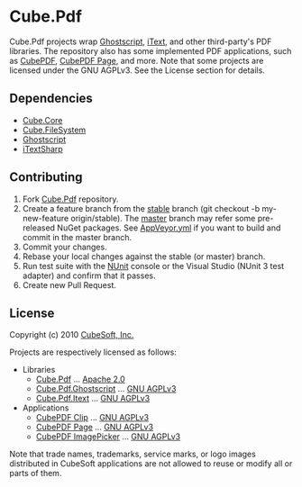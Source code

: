 Cube.Pdf
====

Cube.Pdf projects wrap [Ghostscript](https://www.ghostscript.com/), [iText](https://itextpdf.com/), and other third-party's PDF libraries.
The repository also has some implemented PDF applications, such as [CubePDF](https://www.cube-soft.jp/cubepdf/), [CubePDF Page](https://www.cube-soft.jp/cubepdfpage/), and more.
Note that some projects are licensed under the GNU AGPLv3. See the License section for details.

## Dependencies

* [Cube.Core](https://github.com/cube-soft/Cube.Core)
* [Cube.FileSystem](https://github.com/cube-soft/Cube.FileSystem)
* [Ghostscript](https://www.ghostscript.com/)
* [iTextSharp](https://www.nuget.org/packages/iTextSharp/)

## Contributing

1. Fork [Cube.Pdf](https://github.com/cube-soft/Cube.Pdf/fork) repository.
2. Create a feature branch from the [stable](https://github.com/cube-soft/Cube.Pdf/tree/stable) branch (git checkout -b my-new-feature origin/stable). The [master](https://github.com/cube-soft/Cube.Pdf/tree/master) branch may refer some pre-released NuGet packages. See [AppVeyor.yml](https://github.com/cube-soft/Cube.Pdf/blob/master/AppVeyor.yml) if you want to build and commit in the master branch.
3. Commit your changes.
4. Rebase your local changes against the stable (or master) branch.
5. Run test suite with the [NUnit](http://nunit.org/) console or the Visual Studio (NUnit 3 test adapter) and confirm that it passes.
6. Create new Pull Request.

## License
 
Copyright (c) 2010 [CubeSoft, Inc.](http://www.cube-soft.jp/)

Projects are respectively licensed as follows:

* Libraries
    * [Cube.Pdf](https://github.com/cube-soft/Cube.Pdf/tree/master/Libraries/Core) ... [Apache 2.0](https://github.com/cube-soft/Cube.Pdf/blob/master/License.txt)
    * [Cube.Pdf.Ghostscript](https://github.com/cube-soft/Cube.Pdf/tree/master/Libraries/Ghostscript) ... [GNU AGPLv3](https://github.com/cube-soft/Cube.Pdf/blob/master/Libraries/Ghostscript/License.txt)
    * [Cube.Pdf.Itext](https://github.com/cube-soft/Cube.Pdf/tree/master/Libraries/Itext) ... [GNU AGPLv3](https://github.com/cube-soft/Cube.Pdf/blob/master/Libraries/Itext/License.txt)
* Applications
    * [CubePDF Clip](https://github.com/cube-soft/Cube.Pdf/tree/master/Applications/Clip) ... [GNU AGPLv3](https://github.com/cube-soft/Cube.Pdf/blob/master/Applications/Clip/License.txt)
    * [CubePDF Page](https://github.com/cube-soft/Cube.Pdf/tree/master/Applications/Pages) ... [GNU AGPLv3](https://github.com/cube-soft/Cube.Pdf/blob/master/Applications/Pages/License.txt)
    * [CubePDF ImagePicker](https://github.com/cube-soft/Cube.Pdf/tree/master/Applications/Picker) ... [GNU AGPLv3](https://github.com/cube-soft/Cube.Pdf/blob/master/Applications/Picker/License.txt)

Note that trade names, trademarks, service marks, or logo images distributed in CubeSoft applications are not allowed to reuse or modify all or parts of them.